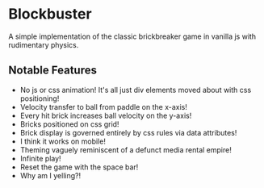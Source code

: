 # Blockbuster

A simple implementation of the classic brickbreaker game in vanilla js with rudimentary physics.

## Notable Features

- No js or css animation! It's all just div elements moved about with css positioning! 
- Velocity transfer to ball from paddle on the x-axis!
- Every hit brick increases ball velocity on the y-axis!
- Bricks positioned on css grid! 
- Brick display is governed entirely by css rules via data attributes! 
- I think it works on mobile!
- Theming vaguely reminiscent of a defunct media rental empire!
- Infinite play!
- Reset the game with the space bar!
- Why am I yelling?!

